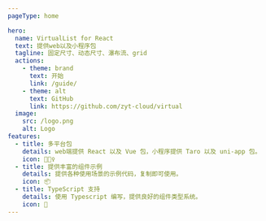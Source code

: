 ```yaml
---
pageType: home

hero:
  name: VirtualList for React
  text: 提供web以及小程序包
  tagline: 固定尺寸、动态尺寸、瀑布流、grid
  actions:
    - theme: brand
      text: 开始
      link: /guide/
    - theme: alt
      text: GitHub
      link: https://github.com/zyt-cloud/virtual
  image:
    src: /logo.png
    alt: Logo
features:
  - title: 多平台包
    details: web端提供 React 以及 Vue 包，小程序提供 Taro 以及 uni-app 包。
    icon: 🏃🏻‍♀️
  - title: 提供丰富的组件示例
    details: 提供各种使用场景的示例代码，复制即可使用。
    icon: 📦
  - title: TypeScript 支持
    details: 使用 Typescript 编写，提供良好的组件类型系统。
    icon: 🎨
---
```

